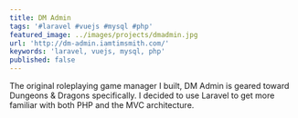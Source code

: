 ```yaml
---
title: DM Admin
tags: '#laravel #vuejs #mysql #php'
featured_image: ../images/projects/dmadmin.jpg
url: 'http://dm-admin.iamtimsmith.com/'
keywords: 'laravel, vuejs, mysql, php'
published: false
---
```


The original roleplaying game manager I built, DM Admin is geared toward Dungeons & Dragons specifically. I decided to use Laravel to get more familiar with both PHP and the MVC architecture.
